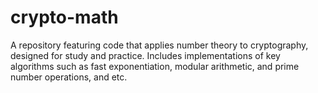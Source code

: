 # crypto-math
A repository featuring code that applies number theory to cryptography, designed for study and practice. Includes implementations of key algorithms such as fast exponentiation, modular arithmetic, and prime number operations, and etc.
